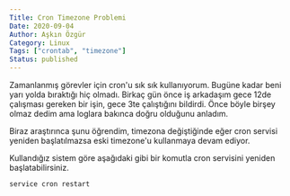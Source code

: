 ```yaml
---
Title: Cron Timezone Problemi
Date: 2020-09-04
Author: Aşkın Özgür
Category: Linux
Tags: ["crontab", "timezone"]
Status: published
---
```


Zamanlanmış görevler için cron'u sık sık kullanıyorum. Bugüne kadar
beni yarı yolda bıraktığı hiç olmadı. Birkaç gün önce iş arkadaşım
gece 12de çalışması gereken bir işin, gece 3te çalıştığını
bildirdi. Önce böyle birşey olmaz dedim ama loglara bakınca doğru
olduğunu anladım.

Biraz araştırınca şunu öğrendim, timezona değiştiğinde eğer cron
servisi yeniden başlatılmazsa eski timezone'u kullanmaya devam
ediyor. 

Kullandığız sistem göre aşağıdaki gibi bir komutla cron servisini
yeniden başlatabilirsiniz.

    service cron restart
